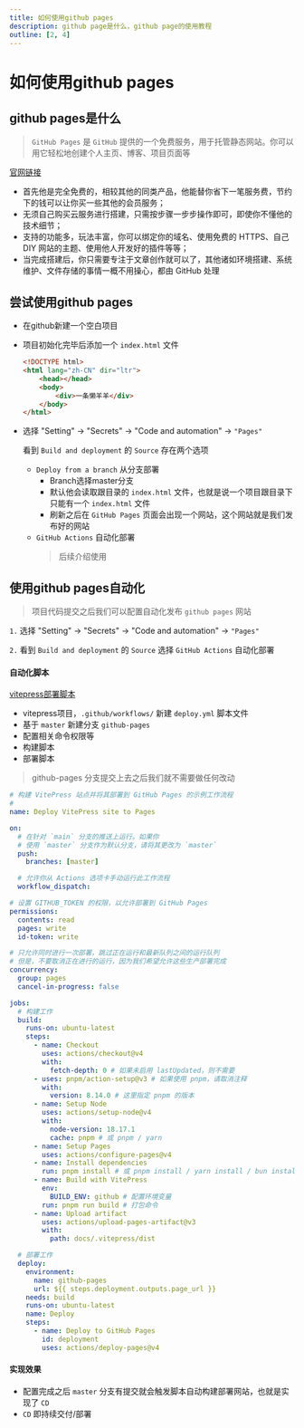 ```yaml
---
title: 如何使用github pages
description: github page是什么，github page的使用教程
outline: [2, 4]
---
```


# 如何使用github pages

## github pages是什么

> `GitHub Pages` 是 `GitHub` 提供的一个免费服务，用于托管静态网站。你可以用它轻松地创建个人主页、博客、项目页面等

[官网链接](https://docs.github.com/zh/pages/getting-started-with-github-pages)

* 首先他是完全免费的，相较其他的同类产品，他能替你省下一笔服务费，节约下的钱可以让你买一些其他的会员服务；
* 无须自己购买云服务进行搭建，只需按步骤一步步操作即可，即使你不懂他的技术细节；
* 支持的功能多，玩法丰富，你可以绑定你的域名、使用免费的 HTTPS、自己 DIY 网站的主题、使用他人开发好的插件等等；
* 当完成搭建后，你只需要专注于文章创作就可以了，其他诸如环境搭建、系统维护、文件存储的事情一概不用操心，都由 GitHub 处理

## 尝试使用github pages

* 在github新建一个空白项目
* 项目初始化完毕后添加一个 `index.html` 文件
    ```html
    <!DOCTYPE html>
    <html lang="zh-CN" dir="ltr">
        <head></head>
        <body>
            <div>一条懒羊羊</div>
        </body>
    </html>
    ```
* 选择 "Setting" -> "Secrets" -> "Code and automation" -> `"Pages"`

    看到 `Build and deployment` 的 `Source` 存在两个选项
    * `Deploy from a branch` 从分支部署
        - Branch选择master分支
        - 默认他会读取跟目录的 `index.html` 文件，也就是说一个项目跟目录下只能有一个 `index.html` 文件
        - 刷新之后在 `GitHub Pages` 页面会出现一个网站，这个网站就是我们发布好的网站
    * `GitHub Actions` 自动化部署
        > 后续介绍使用

## 使用github pages自动化

> 项目代码提交之后我们可以配置自动化发布 `github pages` 网站

`1.` 选择 "Setting" -> "Secrets" -> "Code and automation" -> `"Pages"`

`2.` 看到 `Build and deployment` 的 `Source` 选择 `GitHub Actions` 自动化部署

#### 自动化脚本

[vitepress部署脚本](https://vitepress.dev/zh/guide/deploy)

* vitepress项目，`.github/workflows/` 新建 `deploy.yml` 脚本文件
* 基于 `master` 新建分支 `github-pages`
* 配置相关命令权限等
* 构建脚本
* 部署脚本

> github-pages 分支提交上去之后我们就不需要做任何改动

```yml
# 构建 VitePress 站点并将其部署到 GitHub Pages 的示例工作流程
#
name: Deploy VitePress site to Pages

on:
  # 在针对 `main` 分支的推送上运行。如果你
  # 使用 `master` 分支作为默认分支，请将其更改为 `master`
  push:
    branches: [master]

  # 允许你从 Actions 选项卡手动运行此工作流程
  workflow_dispatch:

# 设置 GITHUB_TOKEN 的权限，以允许部署到 GitHub Pages
permissions:
  contents: read
  pages: write
  id-token: write

# 只允许同时进行一次部署，跳过正在运行和最新队列之间的运行队列
# 但是，不要取消正在进行的运行，因为我们希望允许这些生产部署完成
concurrency:
  group: pages
  cancel-in-progress: false

jobs:
  # 构建工作
  build:
    runs-on: ubuntu-latest
    steps:
      - name: Checkout
        uses: actions/checkout@v4
        with:
          fetch-depth: 0 # 如果未启用 lastUpdated，则不需要
      - uses: pnpm/action-setup@v3 # 如果使用 pnpm，请取消注释
        with:
          version: 8.14.0 # 这里指定 pnpm 的版本
      - name: Setup Node
        uses: actions/setup-node@v4
        with:
          node-version: 18.17.1
          cache: pnpm # 或 pnpm / yarn
      - name: Setup Pages
        uses: actions/configure-pages@v4
      - name: Install dependencies
        run: pnpm install # 或 pnpm install / yarn install / bun install
      - name: Build with VitePress
        env:
          BUILD_ENV: github # 配置环境变量
        run: pnpm run build # 打包命令
      - name: Upload artifact
        uses: actions/upload-pages-artifact@v3
        with:
          path: docs/.vitepress/dist

  # 部署工作
  deploy:
    environment:
      name: github-pages
      url: ${{ steps.deployment.outputs.page_url }}
    needs: build
    runs-on: ubuntu-latest
    name: Deploy
    steps:
      - name: Deploy to GitHub Pages
        id: deployment
        uses: actions/deploy-pages@v4
```

#### 实现效果

- 配置完成之后 `master` 分支有提交就会触发脚本自动构建部署网站，也就是实现了 `CD`
- `CD` 即持续交付/部署
